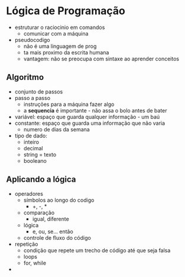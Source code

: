 # Lógica de Programação

- estruturar o raciocinio em comandos
  - comunicar com a máquina
- pseudocodigo
  - não é uma linguagem de prog
  - ta mais proximo da escrita humana
  - vantagem: não se preocupa com sintaxe ao aprender conceitos

## Algoritmo

- conjunto de passos
- passo a passo
  - instruções para a máquina fazer algo
  - a **sequencia** é importante - não assa o bolo antes de bater
- variável: espaço que guarda qualquer informação - um baú
- constante: espaço que guarda uma informação que não varia
  - numero de dias da semana
- tipo de dado:
  - inteiro
  - decimal
  - string = texto
  - booleano

## Aplicando a lógica

- operadores
  - símbolos ao longo do codigo
    - +, -, *
  - comparação
    - igual, diferente
  - lógica
    - e, ou, se... então
  -  controle de fluxo do código
- repetição
  - condição que repete um trecho de código até que seja falsa
  - loops
  - for, while
-  
 

